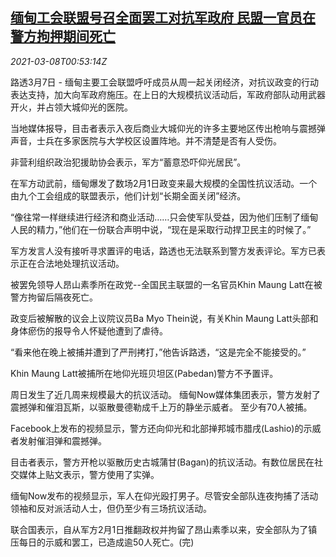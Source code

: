 <!--1615164956000-->
[缅甸工会联盟号召全面罢工对抗军政府 民盟一官员在警方拘押期间死亡](https://cn.reuters.com/article/myanmar-trade-unions-0307-sun-idCNKBS2B0021)
------

<div><i>2021-03-08T00:53:14Z</i></div><p>路透3月7日 - 缅甸主要工会联盟呼吁成员从周一起关闭经济，对抗议政变的行动表达支持，加大向军政府施压。在上日的大规模抗议活动后，军政府部队动用武器开火，并占领大城仰光的医院。</p><p>当地媒体报导，目击者表示入夜后商业大城仰光的许多主要地区传出枪响与震撼弹声音，士兵在多家医院与大学校区设置阵地。并不清楚是否有人受伤。</p><p>非营利组织政治犯援助协会表示，军方“蓄意恐吓仰光居民”。</p><p>在军方动武前，缅甸爆发了数场2月1日政变来最大规模的全国性抗议活动。一个由九个工会组成的联盟表示，他们计划“长期全面关闭”经济。</p><p>“像往常一样继续进行经济和商业活动……只会使军队受益，因为他们压制了缅甸人民的精力，”他们在一份联合声明中说，“现在是采取行动捍卫民主的时候了。”</p><p>军方发言人没有接听寻求置评的电话，路透也无法联系到警方发表评论。军方已表示正在合法地处理抗议活动。</p><p>被罢免领导人昂山素季所在政党--全国民主联盟的一名官员Khin Maung Latt在被警方拘留后隔夜死亡。</p><p>政变后被解散的议会上议院议员Ba Myo Thein说，有关Khin Maung Latt头部和身体瘀伤的报导令人怀疑他遭到了虐待。</p><p>“看来他在晚上被捕并遭到了严刑拷打，”他告诉路透，“这是完全不能接受的。”</p><p>Khin Maung Latt被捕所在地仰光班贝坦区(Pabedan)警方不予置评。</p><p>周日发生了近几周来规模最大的抗议活动。 缅甸Now媒体集团表示，警方发射了震撼弹和催泪瓦斯，以驱散曼德勒成千上万的静坐示威者。 至少有70人被捕。</p><p>Facebook上发布的视频显示，警方还向仰光和北部掸邦城市腊戌(Lashio)的示威者发射催泪弹和震撼弹。</p><p>目击者表示，警方开枪以驱散历史古城蒲甘(Bagan)的抗议活动。有数位居民在社交媒体上贴文表示，警方使用了实弹。</p><p>缅甸Now发布的视频显示，军人在仰光殴打男子。尽管安全部队连夜拘捕了活动领袖和反对派活动人士，但仍至少有三场抗议活动。</p><p>联合国表示，自从军方2月1日推翻政权并拘留了昂山素季以来，安全部队为了镇压每日的示威和罢工，已造成逾50人死亡。(完)</p>
